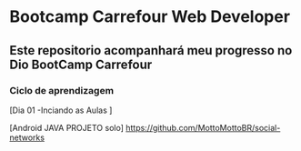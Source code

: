 # Bootcamp Carrefour Web Developer

## Este repositorio acompanhará meu progresso no Dio BootCamp Carrefour

### Ciclo de aprendizagem

[Dia 01 -Inciando as Aulas ]












[Android JAVA PROJETO solo] https://github.com/MottoMottoBR/social-networks

